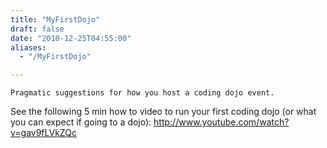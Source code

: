 ```yaml
---
title: "MyFirstDojo"
draft: false
date: "2010-12-25T04:55:00"
aliases:
  - "/MyFirstDojo"

---
```

    Pragmatic suggestions for how you host a coding dojo event.

See the following 5 min how to video to run your first coding dojo (or
what you can expect if going to a dojo):
<http://www.youtube.com/watch?v=gav9fLVkZQc>
